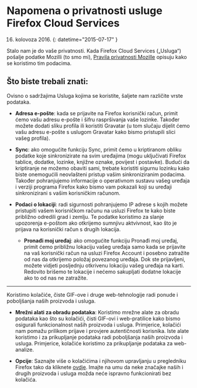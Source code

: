 # Napomena o privatnosti usluge Firefox Cloud Services

16. kolovoza 2016.
{: datetime="2015-07-17" }

Stalo nam je do vaše privatnosti. Kada Firefox Cloud Services („Usluga“) pošalje podatke Mozilli (to smo mi), [Pravila privatnosti Mozille](https://www.mozilla.org/privacy/) opisuju kako se koristimo tim podacima.

## Što biste trebali znati:

Ovisno o sadržajima Usluga kojima se koristite, šaljete nam različite vrste podataka.

* **Adresa e-pošte**: kada se prijavite na Firefox korisnički račun, primit ćemo vašu adresu e-pošte i šifru raspršivanja vaše lozinke. Također možete dodati sliku profila ili koristiti Gravatar (u tom slučaju dijelit ćemo vašu adresu e-pošte s uslugom Gravatar kako bismo pristupili slici vašeg profila).

* **Sync**: ako omogućite funkciju Sync, primit ćemo u kriptiranom obliku podatke koje sinkronizirate na svim uređajima (mogu uključivati Firefox tablice, dodatke, lozinke, knjižne oznake, povijest i postavke). Budući da kriptiranje ne možemo obaviti sami, trebate koristiti sigurnu lozinku kako biste onemogućili neovlašteni pristup vašim sinkroniziranim podacima. Također pohranjujemo informacije o operativnom sustavu vašeg uređaja i verziji programa Firefox kako bismo vam pokazali koji su uređaji sinkronizirani s vašim korisničkim računom. 

* **Podaci o lokaciji**: radi sigurnosti pohranjujemo IP adrese s kojih možete pristupiti vašem korisničkom računu na usluzi Firefox te kako biste približno odredili grad i zemlju. Te podatke koristimo za slanje upozorenja e-poštom ako otkrijemo sumnjivu aktvivnost, kao što je prijava na korisnički račun s drugih lokacija.
    
	* **Pronađi moj uređaj**: ako omogućite funkciju Pronađi moj uređaj, primit ćemo približnu lokaciju vašeg uređaja samo kada se prijavite na vaš korisnički račun na usluzi Firefox Account i posebno zatražite od nas da otkrijemo položaj povezanog uređaja. Dok ste prijavljeni, možete vidjeti posljednju otkrivenu lokaciju vašeg uređaja na karti. Redovito brišemo te lokacije i nećemo sakupljati dodatne lokacije ako to od nas ne zatražite.

---------------------------------------

Koristimo kolačiće, čiste GIF-ove i druge web-tehnologije radi ponude i poboljšanja naših proizvoda i usluga.

* **Mrežni alati za obradu podataka**: Koristimo mrežne alate za obradu podataka kao što su kolačići, čisti GIF-ovi i web-pratilice kako bismo osigurali funkcionalnost naših proizvoda i usluga. Primjerice, kolačići nam pomažu prilikom prijave i provjere autentičnosti korisnika. Iste alate koristimo i za prikupljanje podataka radi poboljšanja naših proizvoda i usluga. Primjerice, kolačiće koristimo za prikupljanje podataka za web-analize.

* **Opcije**: Saznajte više o kolačićima i njihovom upravljanju u pregledniku Firefox tako da kliknete [ovdje](https://support.mozilla.org/hr/kb/Kola%C4%8Di%C4%87i). Imajte na umu da neke značajke naših i drugih proizvoda i usluga možda neće ispravno funkcionirati bez kolačića.
